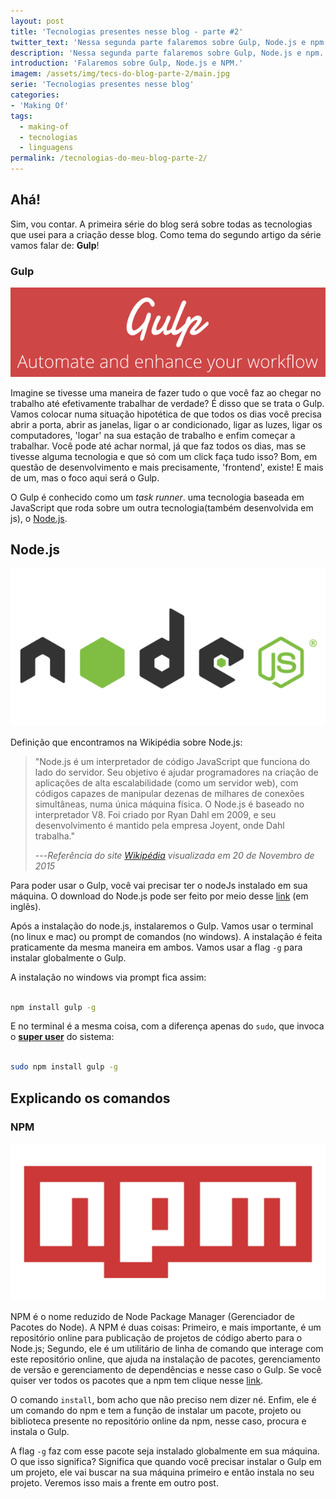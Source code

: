 ```yaml
---
layout: post
title: 'Tecnologias presentes nesse blog - parte #2'
twitter_text: 'Nessa segunda parte falaremos sobre Gulp, Node.js e npm.'
description: 'Nessa segunda parte falaremos sobre Gulp, Node.js e npm.'
introduction: 'Falaremos sobre Gulp, Node.js e NPM.'
imagem: /assets/img/tecs-do-blog-parte-2/main.jpg
serie: 'Tecnologias presentes nesse blog'
categories:
- 'Making Of'
tags:
  - making-of
  - tecnologias
  - linguagens
permalink: /tecnologias-do-meu-blog-parte-2/
---
```



## Ahá!
Sim, vou contar. A primeira série do blog será sobre todas as tecnologias que usei para a criação desse blog. Como tema do segundo artigo da série vamos falar de: **Gulp**!

### Gulp
![Gulp logo](/assets/img/tecs-do-blog-parte-2/gulp-logo.png "Gulp logo")

Imagine se tivesse uma maneira de fazer tudo o que você faz ao chegar no trabalho até efetivamente trabalhar de verdade? É disso que se trata o Gulp.
Vamos colocar numa situação hipotética de que todos os dias você precisa abrir a porta, abrir as janelas, ligar o ar condicionado, ligar as luzes, ligar os computadores, 'logar' na sua estação de trabalho e enfim começar a trabalhar. Você pode até achar normal, já que faz todos os dias, mas se tivesse alguma tecnologia e que só com um click faça tudo isso? Bom, em questão de desenvolvimento e mais precisamente, 'frontend', existe! E mais de um, mas o foco aqui será o Gulp.

O Gulp é conhecido como um *task runner*. uma tecnologia baseada em JavaScript que roda sobre um outra tecnologia(também desenvolvida em js), o [Node.js](https://nodejs.org/ "site do Node.js" ).

## Node.js

![Node.js](/assets/img/tecs-do-blog-parte-2/nodejs-logo.png "Logo do Node.js" )

Definição que encontramos na Wikipédia sobre Node.js:

>"Node.js é um interpretador de código JavaScript que funciona do lado do servidor. Seu objetivo é ajudar programadores na criação de aplicações de alta escalabilidade (como um servidor web), com códigos capazes de manipular dezenas de milhares de conexões simultâneas, numa única máquina física. O Node.js é baseado no interpretador V8. Foi criado por Ryan Dahl em 2009, e seu desenvolvimento é mantido pela empresa Joyent, onde Dahl trabalha."
>
> ---*Referência do site [Wikipédia](https://pt.m.wikipedia.org/wiki/Node.js "Página da wikipédia que fala sobre o Node.js" ) visualizada em 20 de Novembro de 2015*

Para poder usar o Gulp, você vai precisar ter o nodeJs instalado em sua máquina.
O download do Node.js pode ser feito por meio desse [link](https://nodejs.org/en/download/ " Página de download do Node.js" ) (em inglês).

Após a instalação do node.js, instalaremos o Gulp. Vamos usar o terminal (no linux e mac) ou prompt de comandos (no windows). A instalação é feita praticamente da mesma maneira em ambos. Vamos usar a flag `-g` para instalar globalmente o Gulp.

A instalação no windows via prompt fica assim:

````bash

npm install gulp -g

````
E no terminal é a mesma coisa, com a diferença apenas do `sudo`, que invoca o [**super user**](https://pt.m.wikipedia.org/wiki/Sudo "Página da wikipédia sobre SUDO (SuperUser)" ) do sistema:

````bash

sudo npm install gulp -g

````


## Explicando os comandos

### NPM

![npm logo](/assets/img/tecs-do-blog-parte-2/npm-logo.png " NPM logo" )

NPM é o nome reduzido de Node Package Manager (Gerenciador de Pacotes do Node). A NPM é duas coisas: Primeiro, e mais importante, é um repositório online para publicação de projetos de código aberto para o Node.js; Segundo, ele é um utilitário de linha de comando que interage com este repositório online, que ajuda na instalação de pacotes, gerenciamento de versão e gerenciamento de dependências e nesse caso o Gulp. Se você quiser ver todos os pacotes que a npm tem clique nesse [link](https://www.npmjs.com/ "site da NPM" ).

O comando `install`, bom acho que não preciso nem dizer né. Enfim, ele é um comando do npm e tem a função de instalar um pacote, projeto ou biblioteca presente no repositório online da npm, nesse caso, procura e instala o Gulp.

A flag `-g` faz com esse pacote seja instalado globalmente em sua máquina. O que isso significa? Significa que quando você precisar instalar o Gulp em um projeto, ele vai buscar na sua máquina primeiro e então instala no seu projeto. Veremos isso mais a frente em outro post.
